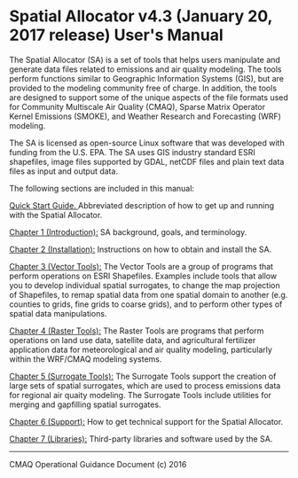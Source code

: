Spatial Allocator v4.3 (January 20, 2017 release) User's Manual
==

The Spatial Allocator (SA) is a set of tools that helps users manipulate and generate data files related to emissions and air quality modeling. The tools perform functions similar to Geographic Information Systems (GIS), but are provided to the modeling community free of charge. In addition, the tools are designed to support some of the unique aspects of the file formats used for Community Multiscale Air Quality (CMAQ), Sparse Matrix Operator Kernel Emissions (SMOKE), and Weather Research and Forecasting (WRF) modeling.

The SA is licensed as open-source Linux software that was developed with funding from the U.S. EPA. The SA uses GIS industry standard ESRI shapefiles, image files supported by GDAL, netCDF files and plain text data files as input and output data.

The following sections are included in this manual:

[Quick Start Guide. ](SA_quick_start.md) Abbreviated description of how to get up and running with the Spatial Allocator.

[Chapter 1 (Introduction):](SA_ch01_intro.md) SA background, goals, and terminology.

[Chapter 2 (Installation):](SA_ch02_install.md) Instructions on how to obtain and install the SA.

[Chapter 3 (Vector Tools):](SA_ch03_vector.md) The Vector Tools are a group of programs that perform operations on ESRI Shapefiles. Examples include tools that allow you to develop individual spatial surrogates, to change the map projection of Shapefiles, to remap spatial data from one spatial domain to another (e.g. counties to grids, fine grids to coarse grids), and to perform other types of spatial data manipulations.

[Chapter 4 (Raster Tools):](SA_ch04_raster.md) The Raster Tools are programs that perform operations on land use data, satellite data, and agricultural fertilizer application data for meteorological and air quality modeling, particularly within the WRF/CMAQ modeling systems.

[Chapter 5 (Surrogate Tools):](SA_ch05_surrogate.md) The Surrogate Tools support the creation of large sets of spatial surrogates, which are used to process emissions data for regional air quaity modeling. The Surrogate Tools include utilities for merging and gapfilling spatial surrogates.

[Chapter 6 (Support):](SA_ch6_support.md) How to get technical support for the Spatial Allocator.

[Chapter 7 (Libraries):](SA_ch7_libraries.md) Third-party libraries and software used by the SA.

***

CMAQ Operational Guidance Document (c) 2016<br>

